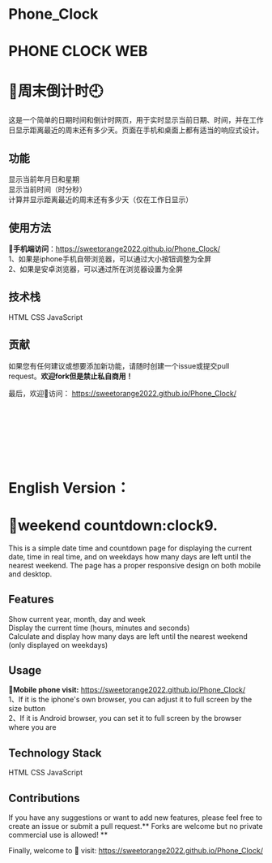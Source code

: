 # Phone_Clock
PHONE CLOCK WEB 
===  

:iphone:周末倒计时:clock9:
===

这是一个简单的日期时间和倒计时网页，用于实时显示当前日期、时间，并在工作日显示距离最近的周末还有多少天。页面在手机和桌面上都有适当的响应式设计。

功能
---
显示当前年月日和星期  
显示当前时间（时分秒）  
计算并显示距离最近的周末还有多少天（仅在工作日显示）   
  
  
使用方法
---

**:iphone:手机端访问**：https://sweetorange2022.github.io/Phone_Clock/  
1、如果是iphone手机自带浏览器，可以通过大小按钮调整为全屏  
2、如果是安卓浏览器，可以通过所在浏览器设置为全屏  


技术栈
---

HTML
CSS
JavaScript

贡献
---
如果您有任何建议或想要添加新功能，请随时创建一个issue或提交pull request。**欢迎fork但是禁止私自商用！**    


最后，欢迎:iphone:访问： https://sweetorange2022.github.io/Phone_Clock/


  
  <br>
  <br>
  <br>
  <br>
  <br>
  <br>
  
  
  
English Version：
===
:iphone:weekend countdown:clock9.
===

This is a simple date time and countdown page for displaying the current date, time in real time, and on weekdays how many days are left until the nearest weekend. The page has a proper responsive design on both mobile and desktop.

Features
---
Show current year, month, day and week  
Display the current time (hours, minutes and seconds)  
Calculate and display how many days are left until the nearest weekend (only displayed on weekdays)  
  
  
Usage
---

**:iphone:Mobile phone visit:** https://sweetorange2022.github.io/Phone_Clock/  
1、If it is the iphone's own browser, you can adjust it to full screen by the size button  
2、If it is Android browser, you can set it to full screen by the browser where you are  


Technology Stack
---

HTML
CSS
JavaScript

Contributions
---
If you have any suggestions or want to add new features, please feel free to create an issue or submit a pull request.** Forks are welcome but no private commercial use is allowed! **    


Finally, welcome to :iphone: visit: https://sweetorange2022.github.io/Phone_Clock/  

